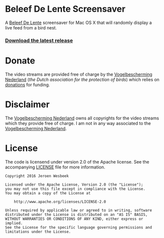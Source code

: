 # Beleef De Lente Screensaver


A [Beleef De Lente](http://www.beleefdelente.nl/) screensaver for Mac OS X that will randomly display a live feed from a bird nest.

### [Download the latest release](https://github.com/4np/BeleefDeLente/releases/latest)

# Donate

The video streams are provided free of charge by the [Vogelbescherming Nederland](http://www.vogelbescherming.nl) (_the Dutch association for the protection of birds_) which relies on  [donations](http://www.beleefdelente.nl/help-mee) for funding.

# Disclaimer

The [Vogelbescherming Nederland](http://www.vogelbescherming.nl) owns all copyrights for the video streams which they provide free of charge. I am not in any way associated to the [Vogelbescherming Nederland](http://www.vogelbescherming.nl).

# License

The code is licensend under version 2.0 of the Apache license. See the accompanying [LICENSE](https://github.com/4np/NPOKit/blob/master/LICENSE) file for more information.

```
Copyright 2016 Jeroen Wesbeek

Licensed under the Apache License, Version 2.0 (the "License");
you may not use this file except in compliance with the License.
You may obtain a copy of the License at

    http://www.apache.org/licenses/LICENSE-2.0

Unless required by applicable law or agreed to in writing, software
distributed under the License is distributed on an "AS IS" BASIS,
WITHOUT WARRANTIES OR CONDITIONS OF ANY KIND, either express or implied.
See the License for the specific language governing permissions and
limitations under the License.
```